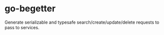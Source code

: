 # go-begetter
Generate serializable and typesafe search/create/update/delete requests to pass to services.
